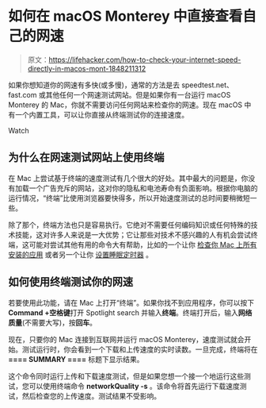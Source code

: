 # 如何在 macOS Monterey 中直接查看自己的网速

> 原文：<https://lifehacker.com/how-to-check-your-internet-speed-directly-in-macos-mont-1848211312>

如果你想知道你的网速有多快(或多慢)，通常的方法是去 speedtest.net、fast.com 或其他任何一个网速测试网站。但是如果你有一台运行 macOS Monterey 的 Mac，你就不需要访问任何网站来检查你的网速。现在 macOS 中有一个内置工具，可以让你直接从终端测试你的连接速度。

Watch

## 为什么在网速测试网站上使用终端

在 Mac 上尝试基于终端的速度测试有几个很大的好处。其中最大的问题是，你没有加载一个广告充斥的网站，这对你的隐私和电池寿命有负面影响。根据你电脑的运行情况，“终端”比使用浏览器要快得多，所以开始速度测试的总时间要稍微短一些。

除了那个，终端方法也只是容易执行。它绝对不需要任何编码知识或任何特殊的技术技能，这对许多人来说是一大优势；它让那些对技术不感兴趣的人有机会尝试终端，这可能对尝试其他有用的命令大有帮助，比如的一个让你 [检查你 Mac 上所有安装的应用](https://lifehacker.com/list-all-installed-applications-on-a-mac-with-a-termina-1708525931) 或者另一个让你 [设置睡眠定时器](https://lifehacker.com/set-your-mac-s-sleep-time-with-a-terminal-command-1691284688) 。

## 如何使用终端测试你的网速

若要使用此功能，请在 Mac 上打开“终端”。如果你找不到应用程序，你可以按下 **Command +空格键**打开 Spotlight search 并输入**终端**。终端打开后，输入**网络质量**(不需要大写)，按**回车**。

现在，只要你的 Mac 连接到互联网并运行 macOS Monterey，速度测试就会开始。测试运行时，你会看到一个下载和上传速度的实时读数。一旦完成，终端将在 **==== SUMMARY ====** 标题下显示结果。

这个命令同时运行上传和下载速度测试，但是如果您想一个接一个地运行这些测试，您可以使用终端命令 **networkQuality -s** 。该命令将首先运行下载速度测试，然后检查您的上传速度。测试结果不受影响。